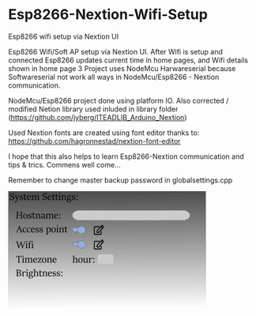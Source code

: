 # Esp8266-Nextion-Wifi-Setup
Esp8266 wifi setup via Nextion UI

Esp8266 Wifi/Soft AP setup via Nextion UI.
After Wifi is setup and connected Esp8266 updates current time in home pages, and Wifi details shown in home page 3
Project uses NodeMcu Harwareserial because Softwareserial not work all ways in NodeMcu/Esp8266 - Nextion communication.

NodeMcu/Esp8266 project done using platform IO. Also corrected / modified Netion library used inluded in library folder (https://github.com/jyberg/ITEADLIB_Arduino_Nextion)

Used Nextion fonts are created using font editor thanks to: https://github.com/hagronnestad/nextion-font-editor

I hope that this also helps to learn Esp8266-Nextion communication and tips & trics. Commens well come...

Remember to change master backup password in globalsettings.cpp

![Screenshot](/Nextion/pictures/SystemSettings.bmp)

